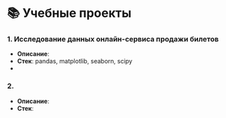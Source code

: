 # 📚 Учебные проекты

### 1. Исследование данных онлайн-сервиса продажи билетов
- **Описание**: 
- **Стек**: pandas, matplotlib, seaborn, scipy
- 
### 2. 
- **Описание**: 
- **Стек**: 
